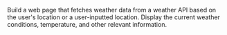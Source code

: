 Build a web page that fetches
weather data from a weather API
based on the user's location or a
user-inputted location. Display the
current weather conditions,
temperature, and other relevant
information.

